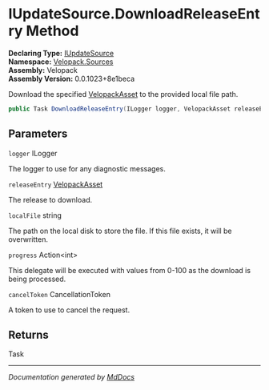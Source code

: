 ﻿<!--  
  <auto-generated>   
    The contents of this file were generated by a tool.  
    Changes to this file may be list if the file is regenerated  
  </auto-generated>   
-->

# IUpdateSource.DownloadReleaseEntry Method

**Declaring Type:** [IUpdateSource](../index.md)  
**Namespace:** [Velopack.Sources](../../index.md)  
**Assembly:** Velopack  
**Assembly Version:** 0.0.1023+8e1beca

Download the specified [VelopackAsset](../../../VelopackAsset/index.md) to the provided local file path.

```csharp
public Task DownloadReleaseEntry(ILogger logger, VelopackAsset releaseEntry, string localFile, Action<int> progress, CancellationToken cancelToken = default);
```

## Parameters

`logger`  ILogger

The logger to use for any diagnostic messages.

`releaseEntry`  [VelopackAsset](../../../VelopackAsset/index.md)

The release to download.

`localFile`  string

The path on the local disk to store the file. If this file exists,             it will be overwritten.

`progress`  Action\<int\>

This delegate will be executed with values from 0\-100 as the             download is being processed.

`cancelToken`  CancellationToken

A token to use to cancel the request.

## Returns

Task

___

*Documentation generated by [MdDocs](https://github.com/ap0llo/mddocs)*
